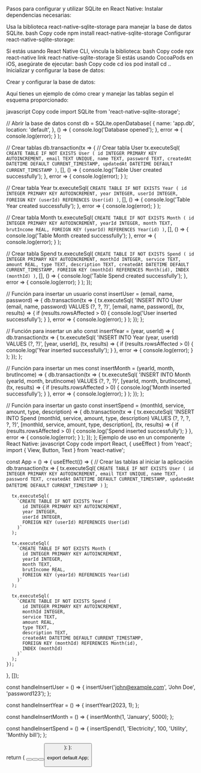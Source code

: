 Pasos para configurar y utilizar SQLite en React Native:
Instalar dependencias necesarias:

Usa la biblioteca react-native-sqlite-storage para manejar la base de datos SQLite.
bash
Copy code
npm install react-native-sqlite-storage
Configurar react-native-sqlite-storage:

Si estás usando React Native CLI, vincula la biblioteca:
bash
Copy code
npx react-native link react-native-sqlite-storage
Si estás usando CocoaPods en iOS, asegúrate de ejecutar:
bash
Copy code
cd ios
pod install
cd ..
Inicializar y configurar la base de datos:

Crear y configurar la base de datos:

Aquí tienes un ejemplo de cómo crear y manejar las tablas según el esquema proporcionado:

javascript
Copy code
import SQLite from 'react-native-sqlite-storage';

// Abrir la base de datos
const db = SQLite.openDatabase(
{
name: 'app.db',
location: 'default',
},
() => { console.log('Database opened'); },
error => { console.log(error); }
);

// Crear tablas
db.transaction(tx => {
// Crear tabla User
tx.executeSql(
`CREATE TABLE IF NOT EXISTS User (
      id INTEGER PRIMARY KEY AUTOINCREMENT,
      email TEXT UNIQUE,
      name TEXT,
      password TEXT,
      createdAt DATETIME DEFAULT CURRENT_TIMESTAMP,
      updatedAt DATETIME DEFAULT CURRENT_TIMESTAMP
    )`,
[],
() => { console.log('Table User created successfully'); },
error => { console.log(error); }
);

// Crear tabla Year
tx.executeSql(
`CREATE TABLE IF NOT EXISTS Year (
      id INTEGER PRIMARY KEY AUTOINCREMENT,
      year INTEGER,
      userId INTEGER,
      FOREIGN KEY (userId) REFERENCES User(id)
    )`,
[],
() => { console.log('Table Year created successfully'); },
error => { console.log(error); }
);

// Crear tabla Month
tx.executeSql(
`CREATE TABLE IF NOT EXISTS Month (
      id INTEGER PRIMARY KEY AUTOINCREMENT,
      yearId INTEGER,
      month TEXT,
      brutIncome REAL,
      FOREIGN KEY (yearId) REFERENCES Year(id)
    )`,
[],
() => { console.log('Table Month created successfully'); },
error => { console.log(error); }
);

// Crear tabla Spend
tx.executeSql(
`CREATE TABLE IF NOT EXISTS Spend (
      id INTEGER PRIMARY KEY AUTOINCREMENT,
      monthId INTEGER,
      service TEXT,
      amount REAL,
      type TEXT,
      description TEXT,
      createdAt DATETIME DEFAULT CURRENT_TIMESTAMP,
      FOREIGN KEY (monthId) REFERENCES Month(id),
      INDEX (monthId)
    )`,
[],
() => { console.log('Table Spend created successfully'); },
error => { console.log(error); }
);
});

// Función para insertar un usuario
const insertUser = (email, name, password) => {
db.transaction(tx => {
tx.executeSql(
'INSERT INTO User (email, name, password) VALUES (?, ?, ?)',
[email, name, password],
(tx, results) => {
if (results.rowsAffected > 0) {
console.log('User inserted successfully');
}
},
error => { console.log(error); }
);
});
};

// Función para insertar un año
const insertYear = (year, userId) => {
db.transaction(tx => {
tx.executeSql(
'INSERT INTO Year (year, userId) VALUES (?, ?)',
[year, userId],
(tx, results) => {
if (results.rowsAffected > 0) {
console.log('Year inserted successfully');
}
},
error => { console.log(error); }
);
});
};

// Función para insertar un mes
const insertMonth = (yearId, month, brutIncome) => {
db.transaction(tx => {
tx.executeSql(
'INSERT INTO Month (yearId, month, brutIncome) VALUES (?, ?, ?)',
[yearId, month, brutIncome],
(tx, results) => {
if (results.rowsAffected > 0) {
console.log('Month inserted successfully');
}
},
error => { console.log(error); }
);
});
};

// Función para insertar un gasto
const insertSpend = (monthId, service, amount, type, description) => {
db.transaction(tx => {
tx.executeSql(
'INSERT INTO Spend (monthId, service, amount, type, description) VALUES (?, ?, ?, ?, ?)',
[monthId, service, amount, type, description],
(tx, results) => {
if (results.rowsAffected > 0) {
console.log('Spend inserted successfully');
}
},
error => { console.log(error); }
);
});
};
Ejemplo de uso en un componente React Native:
javascript
Copy code
import React, { useEffect } from 'react';
import { View, Button, Text } from 'react-native';

const App = () => {
useEffect(() => {
// Crear las tablas al iniciar la aplicación
db.transaction(tx => {
tx.executeSql(
`CREATE TABLE IF NOT EXISTS User (
          id INTEGER PRIMARY KEY AUTOINCREMENT,
          email TEXT UNIQUE,
          name TEXT,
          password TEXT,
          createdAt DATETIME DEFAULT CURRENT_TIMESTAMP,
          updatedAt DATETIME DEFAULT CURRENT_TIMESTAMP
        )`
);

      tx.executeSql(
        `CREATE TABLE IF NOT EXISTS Year (
          id INTEGER PRIMARY KEY AUTOINCREMENT,
          year INTEGER,
          userId INTEGER,
          FOREIGN KEY (userId) REFERENCES User(id)
        )`
      );

      tx.executeSql(
        `CREATE TABLE IF NOT EXISTS Month (
          id INTEGER PRIMARY KEY AUTOINCREMENT,
          yearId INTEGER,
          month TEXT,
          brutIncome REAL,
          FOREIGN KEY (yearId) REFERENCES Year(id)
        )`
      );

      tx.executeSql(
        `CREATE TABLE IF NOT EXISTS Spend (
          id INTEGER PRIMARY KEY AUTOINCREMENT,
          monthId INTEGER,
          service TEXT,
          amount REAL,
          type TEXT,
          description TEXT,
          createdAt DATETIME DEFAULT CURRENT_TIMESTAMP,
          FOREIGN KEY (monthId) REFERENCES Month(id),
          INDEX (monthId)
        )`
      );
    });

}, []);

const handleInsertUser = () => {
insertUser('john@example.com', 'John Doe', 'password123');
};

const handleInsertYear = () => {
insertYear(2023, 1);
};

const handleInsertMonth = () => {
insertMonth(1, 'January', 5000);
};

const handleInsertSpend = () => {
insertSpend(1, 'Electricity', 100, 'Utility', 'Monthly bill');
};

return (
<View>
<Button title="Insert User" onPress={handleInsertUser} />
<Button title="Insert Year" onPress={handleInsertYear} />
<Button title="Insert Month" onPress={handleInsertMonth} />
<Button title="Insert Spend" onPress={handleInsertSpend} />
</View>
);
};

export default App;
